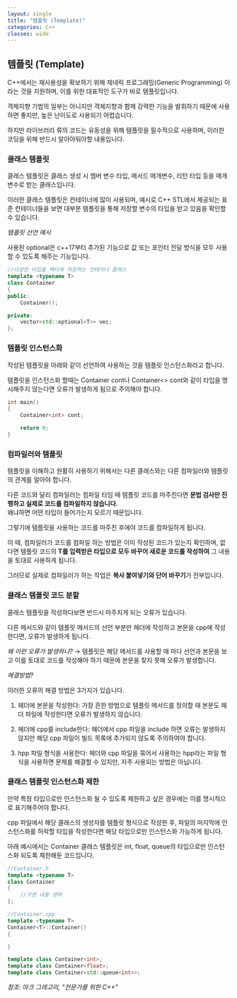 ```yaml
---
layout: single
title: "템플릿 (Template)"
categories: C++
classes: wide
---
```


## 템플릿 (Template)

C++에서는 재사용성을 확보하기 위해 제네릭 프로그래밍(Generic Programming) 이라는 것을 지원하며, 이를 위한 대표적인 도구가 바로 템플릿입니다.

객체지향 기법의 일부는 아니지만 객체지향과 함께 강력한 기능을 발휘하기 때문에 사용하면 좋지만, 높은 난이도로 사용되기 어렵습니다.

하지만 라이브러리 류의 코드는 유동성을 위해 템플릿을 필수적으로 사용하며, 이러한 코딩을 위해 반드시 알아야둬야할 내용입니다.


### 클래스 템플릿

클래스 템플릿은 클래스 생성 시 멤버 변수 타입, 메서드 매개변수, 리턴 타입 등을 매개 변수로 받는 클래스입니다.

이러한 클래스 템플릿은 컨테이너에 많이 사용되며, 예시로 C++ STL에서 제공되는 표준 컨테이너들을 보면 대부분 템플릿을 통해 저장할 변수의 타입을 받고 있음을 확인할 수 있습니다.

*템플릿 선언 예시*

사용된 optional은 c++17부터 추가된 기능으로 값 또는 포인터 전달 방식을 모두 사용할 수 있도록 해주는 기능입니다.

```cpp
//다양한 타입을 벡터에 저장하는 컨테이너 클래스
template <typename T>
class Container
{
public:
	Container();

private:
	vector<std::optional<T>> vec;
};
```

### 템플릿 인스턴스화

작성된 템플릿을 아래와 같이 선언하여 사용하는 것을 템플릿 인스턴스화라고 합니다.

템플릿을 인스턴스화 할때는 Container cont나 Container<> cont와 같이 타입을 명시해주지 않는다면 오류가 발생하게 됨으로 주의해야 합니다.

```cpp
int main()
{
	Container<int> cont;

	return 0;
}
```


### 컴파일러와 템플릿

템플릿을 이해하고 원활히 사용하기 위해서는 다른 클래스와는 다른 컴파일러와 템플릿의 관계를 알아야 합니다.

다른 코드와 달리 컴파일러는 컴파일 타임 때 템플릿 코드를 마주친다면 **문법 검사만 진행하고 실제로 코드를 컴파일하지 않습니다.**   
왜냐하면 어떤 타입이 들어가는지 모르기 때문입니다.

그렇기에 템플릿을 사용하는 코드를 마주친 후에야 코드를 컴파일하게 됩니다.

이 때, 컴파일러가 코드를 컴파일 하는 방법은 이미 작성된 코드가 있는지 확인하며, 없다면 템플릿 코드의 **T를 입력받은 타입으로 모두 바꾸어 새로운 코드를 작성하여** 그 내용을 토대로 사용하게 됩니다.

그러므로 실제로 컴파일러가 하는 작업은 **복사 붙여넣기와 단어 바꾸기**가 전부입니다.


### 클래스 템플릿 코드 분할

클래스 템플릿을 작성하다보면 반드시 마주치게 되는 오류가 있습니다.

다른 메서드와 같이 템플릿 메서드의 선언 부분만 헤더에 작성하고 본문을 cpp에 작성한다면, 오류가 발생하게 됩니다.

*왜 이런 오류가 발생하나?* → 템플릿은 해당 메서드를 사용할 때 마다 선언과 본문을 보고 이를 토대로 코드를 작성해야 하기 때문에 본문을 찾지 못해 오류가 발생합니다.

*해결방법?*

이러한 오류의 해결 방법은 3가지가 있습니다.

1. 헤더에 본문을 작성한다: 가장 흔한 방법으로 템플릿 메서드를 정의할 때 본문도 헤더 파일에 작성한다면 오류가 발생하지 않습니다.

2. 헤더에 cpp를 include한다: 헤더에서 cpp 파일을 include 하면 오류는 발생하지 않지만 해당 cpp 파일이 빌드 목록에 추가되지 않도록 주의하여야 합니다.

3. hpp 파일 형식을 사용한다: 헤더와 cpp 파일을 묶어서 사용하는 hpp라는 파일 형식을 사용하면 문제를 해결할 수 있지만, 자주 사용되는 방법은 아닙니다.


### 클래스 템플릿 인스턴스화 제한

만약 특정 타입으로만 인스턴스화 될 수 있도록 제한하고 싶은 경우에는 이를 명시적으로 표기해주어야 합니다.

cpp 파일에서 해당 클래스의 생성자를 템플릿 형식으로 작성한 후, 파일의 마지막에 인스턴스화를 허락할 타입을 작성한다면 해당 타입으로만 인스턴스화 가능하게 됩니다.

아래 예시에서는 Container 클래스 템플릿은 int, float, queue<int>의 타입으로만 인스턴스화 되도록 제한해둔 코드입니다.

```cpp
//Container.h
template <typename T>
class Container
{
	//구현 내용 생략
};
```

```cpp
//Container.cpp
template <typename T>
Container<T>::Container()
{

}

template class Container<int>;
template class Container<float>;
template class Container<std::queue<int>>;
```



*참조: 마크 그레고리, "전문가를 위한 C++"*
